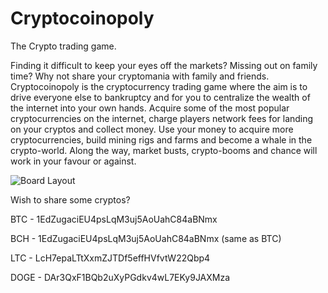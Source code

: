 # Cryptocoinopoly
The Crypto trading game.

Finding it difficult to keep your eyes off the markets? Missing out on family time? Why not share your cryptomania with family and friends. Cryptocoinopoly is the cryptocurrency trading game where the aim is to drive everyone else to bankruptcy and for you to centralize the wealth of the internet into your own hands. Acquire some of the most popular cryptocurrencies on the internet, charge players network fees for landing on your cryptos and collect money. Use your money to acquire more cryptocurrencies, build mining rigs and farms and become a whale in the crypto-world. Along the way, market busts, crypto-booms and chance will work in your favour or against.

![Board Layout](boardV01.png&s=20)


Wish to share some cryptos?

BTC  - 1EdZugaciEU4psLqM3uj5AoUahC84aBNmx

BCH  - 1EdZugaciEU4psLqM3uj5AoUahC84aBNmx (same as BTC)

LTC  - LcH7epaLTtXxmZJTDf5effHVfvtW22Qbp4

DOGE - DAr3QxF1BQb2uXyPGdkv4wL7EKy9JAXMza
